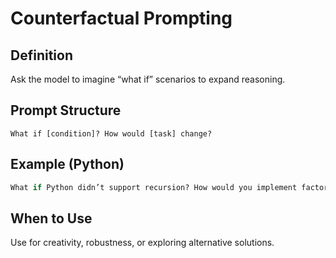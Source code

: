 # Counterfactual Prompting

## Definition
Ask the model to imagine “what if” scenarios to expand reasoning.

## Prompt Structure
```
What if [condition]? How would [task] change?
```

## Example (Python)
```python
What if Python didn’t support recursion? How would you implement factorial?
```

## When to Use
Use for creativity, robustness, or exploring alternative solutions.
